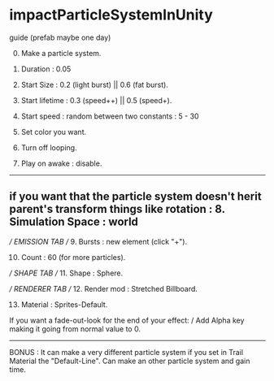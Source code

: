 # impactParticleSystemInUnity
 guide (prefab maybe one day)

0. Make a particle system.

1. Duration : 0.05

2. Start Size : 0.2 (light burst) || 0.6 (fat burst).

3. Start lifetime : 0.3 (speed++) || 0.5 (speed+).

4. Start speed : random between two constants : 5 - 30

5. Set color you want.

6. Turn off looping.

7. Play on awake : disable.
---------
if you want that the particle system doesn't herit parent's transform things like rotation :
8. Simulation Space : world
---------

*/ EMISSION TAB /*
9. Bursts : new element (click "+").

10. Count : 60 (for more particles).

*/ SHAPE TAB /* 
11. Shape : Sphere.

*/ RENDERER TAB /* 
12. Render mod : Stretched Billboard.

13. Material : Sprites-Default.

If you want a fade-out-look for the end of your effect:
/ Add Alpha key making it going from normal value to 0.

--------------------------------------
BONUS :
It can make a very different particle system if you set in Trail Material the "Default-Line".
Can make an other particle system and gain time.

